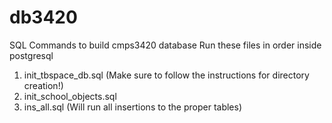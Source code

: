 # db3420
SQL Commands to build cmps3420 database
Run these files in order inside postgresql

1. init_tbspace_db.sql (Make sure to follow the instructions for directory creation!)
2. init_school_objects.sql
3. ins_all.sql (Will run all insertions to the proper tables)
